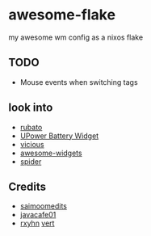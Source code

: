 # awesome-flake

my awesome wm config as a nixos flake

## TODO

- Mouse events when switching tags

## look into

- [rubato](https://github.com/andOrlando/rubato)
- [UPower Battery Widget](https://github.com/Aire-One/awesome-battery_widget)
- [vicious](https://github.com/vicious-widgets/vicious)
- [awesome-widgets](https://github.com/streetturtle/awesome-wm-widgets)
- [spider](https://git.linuxit.us/spider/awesome)

## Credits

- [saimoomedits](https://github.com/saimoomedits/dotfiles/tree/main/.config/awesome)
- [javacafe01](https://github.com/JavaCafe01/dotfiles)
- [rxyhn](https://github.com/rxyhn/dotfiles) [vert](https://github.com/rxyhn/dotfiles/tree/11d6f8e3c6b034905ca17e3248536292ca68a856)
